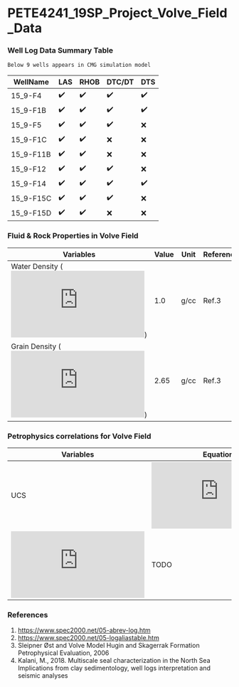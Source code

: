# PETE4241_19SP_Project_Volve_Field_Data

### Well Log Data Summary Table
	Below 9 wells appears in CMG simulation model
| WellName |      LAS      |  RHOB |  DTC/DT | DTS |
|----------|----------------  |------------------- |--|--|
| 15_9-F4  |:heavy_check_mark:| :heavy_check_mark: |:heavy_check_mark:|:heavy_check_mark:|
| 15_9-F1B |:heavy_check_mark:| :heavy_check_mark: |:heavy_check_mark:|:heavy_check_mark:|
| 15_9-F5  | :heavy_check_mark:| :heavy_check_mark: |:heavy_check_mark:|:x:|
| 15_9-F1C | :heavy_check_mark:| :heavy_check_mark: |:x:|:x:|
| 15_9-F11B| :heavy_check_mark:| :heavy_check_mark: |:x:|:x:|
| 15_9-F12 | :heavy_check_mark:| :heavy_check_mark: |:heavy_check_mark:|:x:|
| 15_9-F14 |:heavy_check_mark:| :heavy_check_mark: |:heavy_check_mark:|:heavy_check_mark:|
| 15_9-F15C| :heavy_check_mark:| :heavy_check_mark: |:heavy_check_mark:|:x:|
| 15_9-F15D| :heavy_check_mark:| :heavy_check_mark: |:x:|:x:|

### Fluid & Rock Properties in Volve Field

| Variables					|      Value      |  Unit |  Reference |
|----------					|---------------- |------------ |--|
| Water Density (![equation](https://latex.codecogs.com/png.latex?%24%5Crho_%7Bb%7D%24))  |1.0| g/cc |Ref.3|
| Grain Density (![equation](https://latex.codecogs.com/png.latex?%24%5Crho_%7Bma%7D%24))  |2.65| g/cc |Ref.3|


### Petrophysics correlations for Volve Field
| Variables					|     Equation    | Unit|  Reference |
|----------					|---------------- |------------ |--|
| UCS  |![equation](https://latex.codecogs.com/png.latex?%24e%5E%7B-6.36&plus;2.45log%280.86V_p-1172%29%7D%24)|V_p(m/s), UCS(MPa)			|Ref.4|
| ![equation](https://latex.codecogs.com/png.latex?%24%5Cphi%24)  |TODO|TODO		|Ref.3|

### References

1. https://www.spec2000.net/05-abrev-log.htm
2. https://www.spec2000.net/05-logaliastable.htm
3. Sleipner Øst and Volve Model Hugin and Skagerrak Formation Petrophysical Evaluation, 2006 
4. Kalani, M., 2018. Multiscale seal characterization in the North Sea Implications from clay
sedimentology, well logs interpretation and seismic analyses
